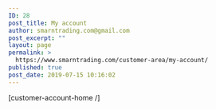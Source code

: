 ```yaml
---
ID: 28
post_title: My account
author: smarntrading.com@gmail.com
post_excerpt: ""
layout: page
permalink: >
  https://www.smarntrading.com/customer-area/my-account/
published: true
post_date: 2019-07-15 10:16:02
---
```

[customer-account-home /]
